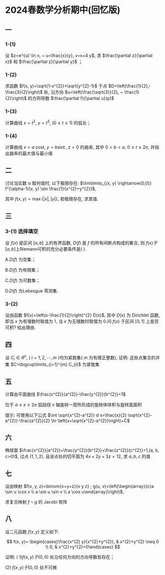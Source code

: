 # 2024春数学分析期中(回忆版)

## 一

### 1-(1)

设 $z=e^{u} \ln v, ~ u=\frac{x}{y}, v=x+4 y$, 求 $\frac{\partial z}{\partial x}$ 和 $\frac{\partial z}{\partial y}$ ；

### 1-(2)

求函数 $f(x, y)=\sqrt{1-x^{2}}+\sqrt{y^{2}-1}$ 于点 $D=\left(\frac{1}{2},-\frac{3}{2}\right)$ 处, 沿方向 $u=\left(\frac{\sqrt{3}}{2}, ~ \frac{1}{2}\right)$ 的方同导数 $\frac{\partial f}{\partial u}(p)$

### 1-(3)

计算曲线 $x=t^{2}, ~ y=t^{3}, ~(0 \leqslant t \leqslant 1)$ 的弧长；

### 1-(4)

计算曲线 $x=a$ cost, $y=b \operatorname{sint}, ~ z=0$ 的曲率, 其中 $0<b<a, ~ 0 \leqslant t \leqslant 2 \pi$, 并指出曲率的最大值与最小值

## 二

讨论当实数 $\alpha$ 取何值时, 以下极限存在:  $\lim\limits_{(x, y) \rightarrow(0,0)} f^{\alpha-1}(x, y) \sin \frac{1}{x^{2}+y^{2}}$,

其中 $f(x, y)=\max \{|x|,|y|\}$, 若极限存在, 求其值.

## 三

### 3-(1) 选择填空

设 $f(x)$ 是区间 $[a, b]$ 上的有界函数, $D(f)$ 是 $f$ 的所有间断点构成的集合, 则 $f(x) 于[a, b]$上Riemann可积的充分必要条件是(   ).

A.$D(f)$ 为空集；

B.$D(f)$ 为有限集；

C.$D(f)$ 为可数集；

D.$D(f)$ 为Lebesgue 零测集.

### 3-(2)

设由函数 $f(x)=\left(x-\frac{1}{2}\right)^{2} D(x)$, 其中 $D(x)$ 为 Dirichlet 函数, 即当 $x$ 为有理数时取值为 1, 当 $x$ 为无理数时取值为 0.问 $f(x)$ 于区间 $[0,1]$ 上是否可积? 给出理由.

## 四

设 $C_{i} \in R^{n}$, ( $i=1,2, \cdots, m$ )均为紧致集( $m$ 为有限正整数), 证明: 这些点集合的并集 $C=\bigcup\limits_{i=1}^{m} C_{i}$ 为紧致集

## 五

计算由平面曲线 $\frac{x^{2}}{a^{2}}-\frac{y^{2}}{b^{2}}=1$

位于 $a \leqslant x \leqslant 2 a$ 弧段绕 $x$ 轴旋转一周所形成的旋转体体积与旋转面面积

提示: 可使用以下公式 $\int \sqrt{x^{2}-a^{2}} d x=\frac{x}{2} \sqrt{x^{2}-a^{2}}-\frac{a^{2}}{2} \ln \left(x+\sqrt{x^{2}-a^{2}}\right)+C$

## 六

椭球面 $\frac{x^{2}}{a^{2}}+\frac{y^{2}}{b^{2}}+\frac{z^{2}}{c^{2}}=1,(a, b, c>0)$, 过点 $(1,1,2)$, 且该点处的切平面为 $4 x+2 y+3 z=12$, 求 $a, b, c$ 的值

## 七

设由映射 $f(x, y, z)=\binom{x+y+z}{x y z} ; g(u, v)=\left(\begin{array}{c}a \sin u \cos v \\ a \sin u \sin v \\ a \cos u\end{array}\right)$,

求复合映射 $f \circ g$ 的 Jacobi 矩阵

## 八

设二元函数 $f(x, y)$ 定义如下:

$$
f(x, y)= \begin{cases}\frac{x^{2} y}{x^{2}+y^{2}}, & x^{2}+y^{2} \neq 0 \\ 0, & x^{2}+y^{2}=0\end{cases}
$$

证明: ( 1$) f(x, y) 于(0,0)$ 处沿任何方向的方向导数皆存在；

(2) $f(x, y) 于(0,0)$ 处不可微
